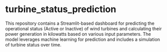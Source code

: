 # turbine_status_prediction
This repository contains a Streamlit-based dashboard for predicting the operational status (Active or Inactive) of wind turbines and calculating their power generation in kilowatts based on various input parameters. The model leverages machine learning for prediction and includes a simulation of turbine status over time.
